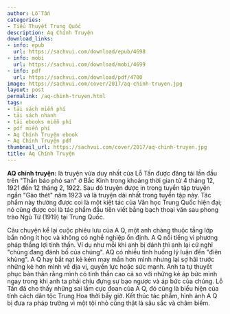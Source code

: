 ```yaml
---
author: Lỗ Tấn
categories:
- Tiểu Thuyết Trung Quốc
description: Aq Chính Truyện
download_links:
- info: epub
  url: https://sachvui.com/download/epub/4698
- info: mobi
  url: https://sachvui.com/download/mobi/4699
- info: pdf
  url: https://sachvui.com/download/pdf/4700
image: https://sachvui.com/cover/2017/aq-chinh-truyen.jpg
layout: post
permalink: /aq-chinh-truyen.html
tags:
- tải sách miễn phí
- tải sách nhanh
- tải ebooks miễn phí
- pdf miễn phí
- Aq Chính Truyện ebook
- Aq Chính Truyện pdf
thumbnail_url: https://sachvui.com/cover/2017/aq-chinh-truyen.jpg
title: Aq Chính Truyện
---
```


 <div class="item-desc text-justify"> <p><strong>AQ chính truyện:</strong> là truyện vừa duy nhất của Lỗ Tấn được đăng tải lần đầu trên "Thần báo phó san" ở Bắc Kinh trong khoảng thời gian từ 4 tháng 12, 1921 đến 12 tháng 2, 1922. Sau đó truyện được in trong tuyển tập truyện ngắn "Gào thét" năm 1923 và là truyện dài nhất trong tuyển tập này. Tác phẩm này thường được coi là một kiệt tác của Văn học Trung Quốc hiện đại; nó cũng được coi là tác phẩm đầu tiên viết bằng bạch thoại văn sau phong trào Ngũ Tứ (1919) tại Trung Quốc.</p><p>Câu chuyện kể lại cuộc phiêu lưu của A Q, một anh chàng thuộc tầng lớp bần nông ít học và không có nghề nghiệp ổn định. A Q nổi tiếng vì phương pháp thắng lợi tinh thần. Ví dụ như mỗi khi anh bị đánh thì anh lại cứ nghĩ "chúng đang đánh bố của chúng". AQ có nhiều tình huống lý luận đến "điên khùng". A Q hay bắt nạt kẻ kém may mắn hơn mình nhưng lại sợ hãi trước những kẻ hơn mình về địa vị, quyền lực hoặc sức mạnh. Anh ta tự thuyết phục bản thân rằng mình có tinh thần cao cả so với những kẻ áp bức mình ngay trong khi anh ta phải chịu đựng sự bạo ngược và áp bức của chúng. Lỗ Tấn đã cho thấy những sai lầm cực đoan của A Q, đó cũng là biểu hiện của tính cách dân tộc Trung Hoa thời bấy giờ. Kết thúc tác phẩm, hình ảnh A Q bị đưa ra pháp trường vì một tội nhỏ cũng thật là sâu sắc và châm biếm.</p> </div>